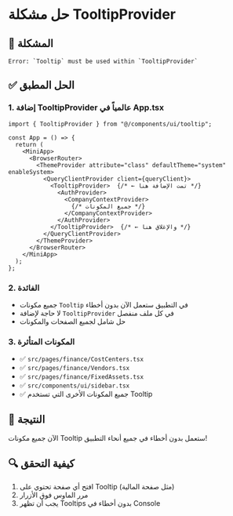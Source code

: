 # حل مشكلة TooltipProvider

## 🎯 المشكلة
```
Error: `Tooltip` must be used within `TooltipProvider`
```

## ✅ الحل المطبق

### 1. **إضافة TooltipProvider عالمياً في App.tsx**

```tsx
import { TooltipProvider } from "@/components/ui/tooltip";

const App = () => {
  return (
    <MiniApp>
      <BrowserRouter>
        <ThemeProvider attribute="class" defaultTheme="system" enableSystem>
          <QueryClientProvider client={queryClient}>
            <TooltipProvider>  {/* ← تمت الإضافة هنا */}
              <AuthProvider>
                <CompanyContextProvider>
                  {/* جميع المكونات */}
                </CompanyContextProvider>
              </AuthProvider>
            </TooltipProvider>  {/* ← والإغلاق هنا */}
          </QueryClientProvider>
        </ThemeProvider>
      </BrowserRouter>
    </MiniApp>
  );
};
```

### 2. **الفائدة**
- جميع مكونات `Tooltip` في التطبيق ستعمل الآن بدون أخطاء
- لا حاجة لإضافة `TooltipProvider` في كل ملف منفصل
- حل شامل لجميع الصفحات والمكونات

### 3. **المكونات المتأثرة**
- ✅ `src/pages/finance/CostCenters.tsx`
- ✅ `src/pages/finance/Vendors.tsx`  
- ✅ `src/pages/finance/FixedAssets.tsx`
- ✅ `src/components/ui/sidebar.tsx`
- ✅ جميع المكونات الأخرى التي تستخدم Tooltip

## 🚀 النتيجة

الآن جميع مكونات Tooltip ستعمل بدون أخطاء في جميع أنحاء التطبيق!

## 🔍 كيفية التحقق

1. افتح أي صفحة تحتوي على Tooltip (مثل صفحة المالية)
2. مرر الماوس فوق الأزرار
3. يجب أن تظهر Tooltips بدون أخطاء في Console
